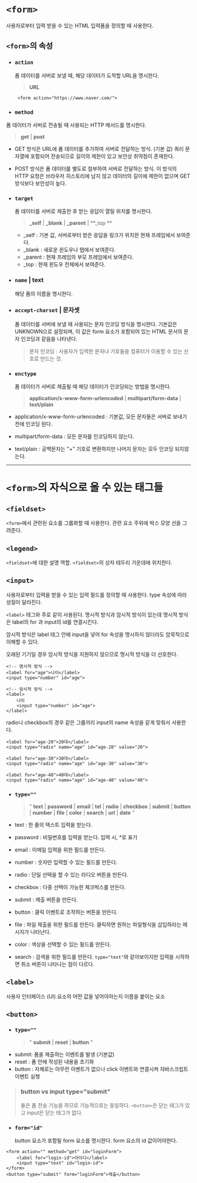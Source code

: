 # `<form>`

사용자로부터 입력 받을 수 있는 HTML 입력폼을 정의할 때 사용한다.

## `<form>`의 속성

- ### `action`

  폼 데이터를 서버로 보낼 때, 해당 데이터가 도착할 URL을 명시한다.

  > **URL**

  ```
   <form action="https://www.naver.com/">
  ```

- ### `method`

폼 데이터가 서버로 전송될 때 사용되는 HTTP 메서드를 명시한다.

> **get** | **post**

- GET 방식은 URL에 폼 데이터를 추가하여 서버로 전달하는 방식. (기본 값)
  쿼리 문자열에 포함되어 전송되므로 길이의 제한이 있고 보안상 취약점이 존재한다.
  >
- POST 방식은 폼 데이터를 별도로 첨부하여 서버로 전달하는 방식.
  이 방식의 HTTP 요청은 브라우저 히스토리에 남지 않고 데이터의 길이에 제한이 없으며 GET 방식보다 보안성이 높다.

- ### `target`
  폼 데이터를 서버로 제출한 후 받는 응답이 열릴 위치를 명시한다.
  > **\_self** | **\_blank** | **\_parent** | **\_top **
  - \_self : 기본 값, 서버로부터 받은 응답을 링크가 위치한 현재 프레임에서 보여준다.
  - \_blank : 새로운 윈도우나 탭에서 보여준다.
  - \_parent : 현재 프레임의 부모 프레임에서 보여준다.
  - \_top : 현재 윈도우 전체에서 보여준다.
- ### `name` | text

  해당 폼의 이름을 명시한다.

- ### `accept-charset` | 문자셋
  폼 데이터를 서버에 보낼 때 사용되는 문자 인코딩 방식을 명시한다.
  기본값은 UNKNOWN으로 설정되며, 이 값은 form 요소가 포함되어 있는 HTML 문서의 문자 인코딩과 같음을 나타낸다.
  > 문자 인코딩 : 사용자가 입력한 문자나 기호들을 컴퓨터가 이용할 수 있는 신호로 만드는 것.
- ### `enctype`
  폼 데이터가 서버로 제출될 때 해당 데이터가 인코딩되는 방법을 명시한다.
  > **application/x-www-form-urlencoded** | **multipart/form-data** | **text/plain**
- application/x-www-form-urlencoded : 기본값, 모든 문자들은 서버로 보내기 전에 인코딩 된다.
- multipart/form-data : 모든 문자를 인코딩하지 않는다.
- text/plain : 공백문자는 "+" 기호로 변환하지만 나머지 문자는 모두 인코딩 되지않는다.

---

# `<form>`의 자식으로 올 수 있는 태그들

## `<fieldset>`

`<form>`에서 관련된 요소를 그룹화할 때 사용한다.
관련 요소 주위에 박스 모양 선을 그려준다.

## `<legend>`

`<fieldset>`에 대한 설명 역할.
`<fieldset>`의 상자 테두리 가운데에 위치한다.

## `<input>`

사용자로부터 입력을 받을 수 있는 입력 필드를 정의할 때 사용한다.
type 속성에 따라 성질이 달라진다.

`<label>` 태그와 주로 같이 사용된다. 명시적 방식과 암시적 방식이 있는데
명시적 방식은 label의 for 과 input의 id를 연결시킨다.

암시적 방식은 label 태그 안에 input을 넣어 for 속성을 명시하지 않더라도 암묵적으로 이해할 수 있다.

오래된 기기일 경우 암시적 방식을 지원하지 않으므로 명시적 방식을 더 선호한다.

```
<!-- 명시적 방식 -->
<label for="age">나이</label>
<input type="number" id="age">

<!-- 암시적 방식 -->
<label>
	나이
	<input type="number" id="age">
</label>
```

radio나 checkbox의 경우 같은 그룹끼리 input의 name 속성을 같게 맞춰서 사용한다.

```
<label for="age-20">20대</label>
<input type="radio" name="age" id="age-20" value="20">

<label for="age-30">30대</label>
<input type="radio" name="age" id="age-30" value="30">

<label for="age-40">40대</label>
<input type="radio" name="age" id="age-40" value="40">
```

- ### `type=""`

  > " **text** | **password** | **email** | **tel** | **radio** | **checkbox** | **submit** | **button** | **number** | **file** | **color** | **search** | **url** | **date** "

- text : 한 줄의 텍스트 입력을 받는다.
- password : 비밀번호를 입력을 받는다. 입력 시, \*로 표기
- email : 이메일 입력을 위한 필드를 만든다.
- number : 숫자만 입력할 수 있는 필드를 만든다.
- radio : 단일 선택을 할 수 있는 라디오 버튼을 만든다.
- checkbox : 다중 선택이 가능한 체크박스를 만든다.
- submit : 제출 버튼을 만든다.
- button : 클릭 이벤트로 조작하는 버튼을 만든다.
- file : 파일 제출을 위한 필드를 만든다. 클릭하면 원하는 파일형식을 삽입하라는 메시지가 나타난다.
- color : 색상을 선택할 수 있는 필드를 만든다.
- search : 검색을 위한 필드를 만든다. `type="text"`와 같아보이지만 입력을 시작하면 취소 버튼이 나타나는 점이 다르다.

## `<label>`

사용자 인터페이스 (UI) 요소의 어떤 값을 넣어야하는지 이름을 붙이는 요소

## `<button>`

- ### `type=""`
  > " **submit** | **reset** | **button** "
- submit: 폼을 제출하는 이벤트를 발생 (기본값)
- reset : 폼 안에 작성된 내용을 초기화
- button : 자체로는 아무런 이벤트가 없으나 click 이벤트와 연결시켜 자바스크립트 이벤트 실행

> ### button vs input type="submit"
>
> 둘은 폼 전송 기능을 하므로 기능적으로는 동일하다.
> `<button>`은 닫는 태그가 있고 input은 닫는 태그가 없다.

- ### `form="id"`
  button 요소가 포함될 form 요소를 명시한다.
  form 요소의 id 값이어야한다.

```
<form action="" method="get" id="loginForm">
	<label for="login-id">아이디</label>
	<input type="text" id="login-id">
</form>
<button type="submit" form="loginForm">제출</button>
```
